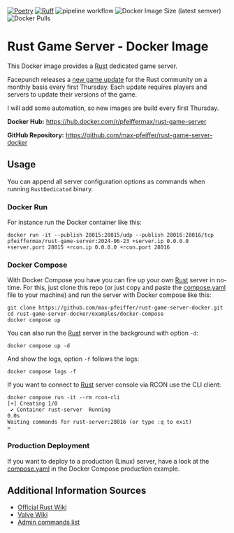 [![Poetry](https://img.shields.io/endpoint?url=https://python-poetry.org/badge/v0.json)](https://python-poetry.org/)
[![Ruff](https://img.shields.io/endpoint?url=https://raw.githubusercontent.com/astral-sh/ruff/main/assets/badge/v2.json)](https://github.com/astral-sh/ruff)
![pipeline workflow](https://github.com/max-pfeiffer/python-poetry/actions/workflows/pipeline.yml/badge.svg)
![Docker Image Size (latest semver)](https://img.shields.io/docker/image-size/pfeiffermax/python-poetry?sort=semver)
![Docker Pulls](https://img.shields.io/docker/pulls/pfeiffermax/python-poetry)

# Rust Game Server - Docker Image
This Docker image provides a [Rust](https://rust.facepunch.com/) dedicated game server.

Facepunch releases a [new game update](https://rust.facepunch.com/changes) for the Rust community on a monthly basis
every first Thursday. Each update requires players and servers to update their versions of the game.

I will add some automation, so new images are build every first Thursday.

**Docker Hub:** https://hub.docker.com/r/pfeiffermax/rust-game-server

**GitHub Repository:** https://github.com/max-pfeiffer/rust-game-server-docker

## Usage
You can append all server configuration options as commands when running `RustDedicated` binary.  

### Docker Run
For instance run the Docker container like this:
```shell
docker run -it --publish 28015:28015/udp --publish 28016:28016/tcp pfeiffermax/rust-game-server:2024-06-23 +server.ip 0.0.0.0 +server.port 28015 +rcon.ip 0.0.0.0 +rcon.port 28016
```

### Docker Compose
With Docker Compose you have you can fire up your own [Rust](https://rust.facepunch.com/) server in no-time. For this, just clone this repo
(or just copy and paste the [compose.yaml](examples/docker-compose/compose.yaml) file to your machine) and run the server with Docker compose like this:
```shell
git clone https://github.com/max-pfeiffer/rust-game-server-docker.git
cd rust-game-server-docker/examples/docker-compose
docker compose up
```
You can also run the [Rust](https://rust.facepunch.com/) server in the background with option `-d`:
```shell
docker compose up -d
```
And show the logs, option `-f` follows the logs:
```shell
docker compose logs -f
```

If you want to connect to [Rust](https://rust.facepunch.com/) server console via RCON use the CLI client:
```shell
docker compose run -it --rm rcon-cli
[+] Creating 1/0
 ✔ Container rust-server  Running                                                                                                                                             0.0s 
Waiting commands for rust-server:28016 (or type :q to exit)
> 
```

### Production Deployment
If you want to deploy to a production (Linux) server, have a look at the [compose.yaml](examples%2Fdocker-compose-production%2Fcompose.yaml)
in the Docker Compose production example.

## Additional Information Sources
* [Official Rust Wiki](https://wiki.facepunch.com/rust/)
* [Valve Wiki](https://developer.valvesoftware.com/wiki/Rust_Dedicated_Server)
* [Admin commands list](https://www.corrosionhour.com/rust-admin-commands/)
